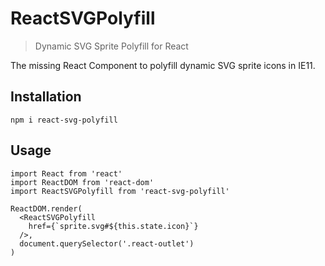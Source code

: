 # ReactSVGPolyfill

> Dynamic SVG Sprite Polyfill for React

The missing React Component to polyfill dynamic SVG sprite icons in IE11.

## Installation

```
npm i react-svg-polyfill
```

## Usage

```
import React from 'react'
import ReactDOM from 'react-dom'
import ReactSVGPolyfill from 'react-svg-polyfill'

ReactDOM.render(
  <ReactSVGPolyfill
    href={`sprite.svg#${this.state.icon}`}
  />,
  document.querySelector('.react-outlet')
)
```
